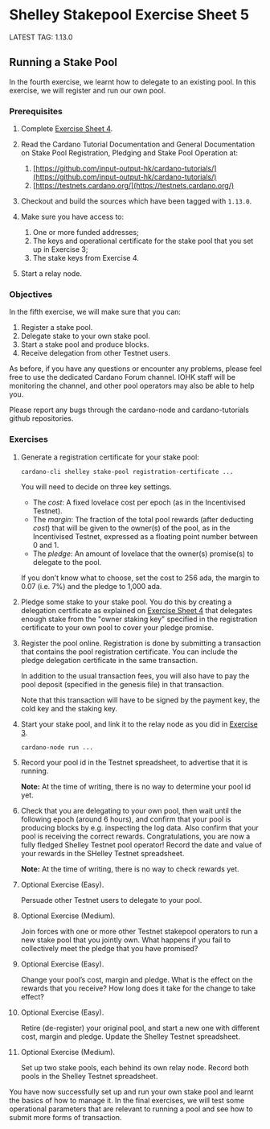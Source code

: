 # Shelley Stakepool Exercise Sheet 5

LATEST TAG: 1.13.0

## Running a Stake Pool

In the fourth exercise, we learnt how to delegate to an existing pool.
In this exercise, we will register and run our own pool.

### Prerequisites

1. 	Complete [Exercise Sheet 4](Exercise-4.md).

2. 	Read the Cardano Tutorial Documentation and General Documentation on
    Stake Pool Registration, Pledging and Stake Pool Operation at:

    1. 	[https://github.com/input-output-hk/cardano-tutorials/](https://github.com/input-output-hk/cardano-tutorials/)
    2. 	[https://testnets.cardano.org/](https://testnets.cardano.org/)

3. 	Checkout and build the sources which have been tagged with `1.13.0`.

4. 	Make sure you have access to:

    1. 	One or more funded addresses;
    2. 	The keys and operational certificate for the stake pool
        that you set up in Exercise 3;
    3. 	The stake keys from Exercise 4.

5. 	Start a relay node.

### Objectives

In the fifth exercise, we will make sure that you can:

1. Register a stake pool.
2. Delegate stake to your own stake pool.
3. Start a stake pool and produce blocks.
4. Receive delegation from other Testnet users.

As before, if you have any questions or encounter any problems, please feel free to use the dedicated Cardano Forum channel.  IOHK staff will be monitoring the channel, and other pool operators may also be able to help you.

Please report any bugs through the cardano-node and cardano-tutorials github repositories.

### Exercises

1. 	Generate a registration certificate for your stake pool:

   	    cardano-cli shelley stake-pool registration-certificate ...

    You will need to decide on three key settings.

    -   The _cost_: A fixed lovelace cost per epoch (as in the Incentivised Testnet).
    -   The _margin_: The fraction of the total pool rewards (after deducting _cost_)
        that will be given to the owner(s) of the pool, as in the Incentivised Testnet,
        expressed as a floating point number between 0 and 1.
    -   The _pledge_: An amount of lovelace that the owner(s) promise(s)
        to delegate to the pool.

    If you don’t know what to choose, set the cost to 256 ada,
    the margin to 0.07 (i.e. 7%)
    and the pledge to 1,000 ada.

2. 	Pledge some stake to your stake pool.
    You do this by creating a delegation certificate as explained
    on [Exercise Sheet 4](Exercise-4.md) that delegates
    enough stake from the "owner staking key" specified in the registration certificate
    to your own pool to cover your pledge promise.

3. 	Register the pool online.
    Registration is done by submitting a transaction that contains the
    pool registration certificate.
    You can include the pledge delegation certificate in the same transaction.

    In addition to the usual transaction fees, you will also have to pay the
    pool deposit (specified in the genesis file) in that transaction.

    Note that this transaction will have to be signed by the payment key,
    the cold key and the staking key.

4. 	Start your stake pool, and link it to the relay node as you did in
    [Exercise 3](Exercise-3.md).

        cardano-node run ...

5. 	Record your pool id in the Testnet spreadsheet, to advertise that it is running.

    __Note:__ At the time of writing, there is no way to determine your pool id yet.

6. 	Check that you are delegating to your own pool,
    then wait until the following epoch (around 6 hours),
    and confirm that your pool is producing blocks by e.g. inspecting the log data.
    Also confirm that your pool is receiving the correct rewards.
    Congratulations, you are now a fully fledged Shelley Testnet pool operator!
    Record the date and value of your rewards in the SHelley Testnet spreadsheet.

    __Note:__ At the time of writing, there is no way to check rewards yet.

7. 	Optional Exercise (Easy).

    Persuade other Testnet users to delegate to your pool.

8. 	Optional Exercise (Medium).

    Join forces with one or more other Testnet stakepool operators
    to run a new stake pool that you jointly own.
    What happens if you fail to collectively meet the pledge that you have promised?

9. 	Optional Exercise (Easy).

    Change your pool’s cost, margin and pledge.
    What is the effect on the rewards that you receive?
    How long does it take for the change to take effect?

10. Optional Exercise (Easy).

    Retire (de-register) your original pool, and start a new one with different cost,
    margin and pledge.  Update the Shelley Testnet spreadsheet.

11. Optional Exercise (Medium).

    Set up two stake pools, each behind its own relay node.
    Record both pools in the Shelley Testnet spreadsheet.

You have now successfully set up and run your own stake pool and learnt the basics of how to manage it.  In the final exercises, we will test some operational parameters that are relevant to running a pool and see how to submit more forms of transaction.
